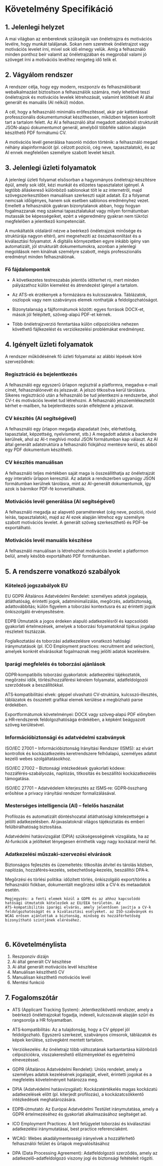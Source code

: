 # Követelmény Specifikáció

## 1. Jelenlegi helyzet

A mai világban az embereknek szükségük van önéletrajzra és motivációs levélre, hogy munkát találjanak. Sokan nem szeretnek önéletrajzot vagy motivációs levelet írni, mivel sok idő elmegy velük. Amíg a felhasználó minden ponthoz beír valamit az önéletrajzában és megprobál valami jó szöveget írni a motivációs levélhez rengeteg idő telik el.

## 2. Vágyálom rendszer

A rendszer célja, hogy egy modern, reszponzív és felhasználóbarát webalkalmazást biztosítson a felhasználók számára, mely lehetővé teszi önéletrajzok és motivációs levelek létrehozását, valamint letöltését AI által generált és manuális (AI nélkül) módon.

A cél, hogy a felhasználó minimális erőfeszítéssel, akár pár kattintással professzionális dokumentumokat készíthessen, miközben teljesen kontrollt tart a tartalom felett.
Az AI a felhasználó által megadott adatokból strukturált JSON-alapú dokumentumot generál, amelyből többféle sablon alapján készíthető PDF formátumú CV.

A motivációs levél generálása hasonló módon történik: a felhasználó megad néhány alapinformációt (pl. célzott pozíció, cég neve, tapasztalatok), és az AI ennek megfelelően személyre szabott levelet készít.

## 3. Jelenlegi üzleti folyamatok

A jelenlegi üzleti folyamat elsősorban a hagyományos önéletrajz‑készítésre épül, amely sok időt, kézi munkát és előzetes tapasztalatot igényel. A legtöbb álláskereső különböző sablonokat tölt le az internetről, majd szövegszerkesztőben manuálisan szerkeszti saját adatait. Ez a folyamat nemcsak időigényes, hanem sok esetben sablonos eredményhez vezet. Emellett a felhasználók gyakran bizonytalanok abban, hogy hogyan fogalmazzanak meg szakmai tapasztalatukat vagy milyen formátumban mutassák be képességeiket, ezért a végeredmény gyakran nem tükrözi megfelelően a jelentkező kompetenciáit.

A munkáltatók oldaláról nézve a beérkező önéletrajzok minősége és struktúrája nagyon eltérő, ami megnehezíti az összehasonlítást és a kiválasztási folyamatot. A digitális környezetben egyre inkább igény van automatizált, jól strukturált dokumentumokra, azonban a jelenlegi megoldások nem kínálnak személyre szabott, mégis professzionális eredményt minden felhasználónak.

### Fő fájdalompontok

- A következetes testreszabás jelentős időterhet ró, mert minden pályázathoz külön kiemelést és átrendezést igényel a tartalom.

- Az ATS-ek érzékenyek a formázásra és kulcsszavakra. Táblázatok, oszlopok vagy nem szabványos elemek ronthatják a feldolgozhatóságot.

- Bizonytalanság a fájlformátumok között: egyes források DOCX-et, mások jól felépített, szöveg-alapú PDF-et kérnek.

- Több önéletrajzverzió fenntartása külön célpozíciókra nehezen követhető fájlkezelést és verziókezelési problémákat eredményez.​

## 4. Igényelt üzleti folyamatok

A rendszer működésének fő üzleti folyamatai az alábbi lépések köré szerveződnek:

### Regisztráció és bejelentkezés

A felhasználó egy egyszerű űrlapon regisztrál a platformra, megadva e-mail címét, felhasználónevét és jelszavát.
A jelszó titkosítva kerül tárolásra.
Sikeres regisztráció után a felhasználó be tud jelentkezni a rendszerbe, ahol CV-t és motivációs levelet tud létrehozni.
A felhasználó jelszóemlékeztetőt kérhet e-mailben, ha bejelentkezés során elfelejtené a jelszavát.

### CV készítés (AI segítségével)

A felhasználó egy űrlapon megadja alapadatait (név, elérhetőség, tapasztalat, képzettség, nyelvismeret, stb.)
A megadott adatok a backendre kerülnek, ahol az AI-t meghívó modul JSON formátumban kap választ.
Az AI által generált adatstruktúra a felhasználó fiókjához mentésre kerül, és abból egy PDF dokumentum készíthető.

### CV készítés manuálisan

A felhasználó teljes mértékben saját maga is összeállíthatja az önéletrajzát egy interaktív űrlapon keresztül.
Az adatok a rendszerben ugyanúgy JSON formátumban kerülnek tárolásra, mint az AI-generált dokumentumok, így azok is bármikor PDF-fé konvertálhatók.

### Motivációs levél generálása (AI segítségével)

A felhasználó megadja az alapvető paramétereket (cég neve, pozíció, rövid leírás, tapasztalatok), majd az AI ezek alapján létrehoz egy személyre szabott motivációs levelet.
A generált szöveg szerkeszthető és PDF-be exportálható.

### Motivációs levél manuális készítése

A felhasználó manuálisan is létrehozhat motivációs levelet a platformon belül, amely később exportálható PDF formátumban.

## 5. A rendszerre vonatkozó szabályok

### Kötelező jogszabályok EU

EU GDPR Általános Adatvédelmi Rendelet: személyes adatok jogalapja, átláthatóság, érintetti jogok, adatminimalizálás, megőrzés, adatbiztonság, adattovábbítás; külön figyelem a toborzási kontextusra és az érintetti jogok önkiszolgáló érvényesítésére.

EDPB Útmutatók a jogos érdeken alapuló adatkezelésről és kapcsolódó gyakorlati értelmezések, amelyek a toborzási folyamatoknál tipikus jogalap részleteit tisztázzák.

Foglalkoztatási és toborzási adatkezelésre vonatkozó hatósági iránymutatások (pl. ICO Employment practices: recruitment and selection), amelyek konkrét elvárásokat fogalmaznak meg jelölti adatok kezelésére.

### Iparági megfelelés és toborzási ajánlások

GDPR‑kompatibilis toborzási gyakorlatok: adatkezelési tájékoztatók, megőrzési idők, törlési/hozzáférési kérelem folyamatai, adatfeldolgozói szerződések a beszállítókkal.

ATS‑kompatibilitási elvek: géppel olvasható CV‑struktúra, kulcsszó‑illesztés, táblázatok és összetett grafikai elemek kerülése a megbízható parse érdekében.

Exportformátumok követelményei: DOCX vagy szöveg‑alapú PDF előnyben a HR‑rendszerek feldolgozhatósága érdekében, a képként beágyazott szöveg kerülésével.

### Információbiztonsági és adatvédelmi szabványok

ISO/IEC 27001 – Információbiztonság Irányítási Rendszer (ISMS): az elvárt kontrollok és kockázatkezelés keretrendszere felhőalapú, személyes adatot kezelő webes szolgáltatásokhoz.

ISO/IEC 27002 – Biztonsági intézkedések gyakorlati kódexe: hozzáférés‑szabályozás, naplózás, titkosítás és beszállítói kockázatkezelés támogatása.

ISO/IEC 27701 – Adatvédelem kiterjesztés az ISMS‑re: GDPR‑összhang erősítése a privacy irányítási rendszer formalizálásával.

### Mesterséges intelligencia (AI) – felelős használat

Profilozás és automatizált döntéshozatal átláthatósági kötelezettségei a jelölti adatkezelésben. AI‑javaslatoknál világos tájékoztatás és emberi felülbírálhatóság biztosítása.

Adatvédelmi hatásvizsgálat (DPIA) szükségességének vizsgálata, ha az AI‑funkciók a jelölteket lényegesen érinthetik vagy nagy kockázat merül fel.

### Adatkezelési műszaki‑szervezési elvárások

Biztonságos fejlesztés és üzemeltetés: titkosítás átvitel és tárolás közben, naplózás, hozzáférés‑kezelés, sebezhetőség‑kezelés, beszállítói DPA‑k.

Megőrzési és törlési politika: időzített törlés, önkiszolgáló export/törlés a felhasználói fiókban, dokumentált megőrzési idők a CV‑k és metaadatok esetén.

    Megjegyzés: a fenti elemek közül a GDPR és az ahhoz kapcsolódó hatósági útmutatók kötelezőek az EU/EEA területén. Az ATS‑kompatibilitás iparági elvárás, amely jelentősen javítja a CV‑k feldolgozhatóságát és a kiválasztási esélyeket. az ISO‑szabványok és WCAG erősen ajánlottak a biztonság, minőség és hozzáférhetőség bizonyítható szintjének eléréséhez.
​

## 6. Követelménylista

1. Reszponzív dizájn
2. Ai által generált CV készítése
3. Ai által generált motivációs levél készítése
4. Manuálisan készíthető CV
5. Manuálisan készíthető motivációs levél
6. Mentési funkció

## 7. Fogalomszótár

- ATS (Applicant Tracking System): Jelentkezőkövető rendszer, amely a beérkező önéletrajzokat fogadja, indexeli, kulcsszavak alapján szűri és rangsorolja a HR folyamatban.

- ATS‑kompatibilitás: Az a tulajdonság, hogy a CV géppel jól feldolgozható. Egyszerű szerkezet, szabványos címsorok, táblázatok és képek kerülése, szövegként mentett tartalom.

- Verziókezelés: Az önéletrajz több változatának karbantartása különböző célpozíciókra, visszakereshető előzményekkel és egyértelmű elnevezéssel.

- GDPR (Általános Adatvédelmi Rendelet): Uniós rendelet, amely a személyes adatok kezelésének jogalapját, elveit, érintetti jogokat és a megfelelés követelményeit határozza meg.

- DPIA (Adatvédelmi hatásvizsgálat): Kockázatértékelés magas kockázatú adatkezelések előtt (pl. kiterjedt profilozás), a kockázatcsökkentő intézkedések meghatározására.

- EDPB‑útmutató: Az Európai Adatvédelmi Testület iránymutatása, amely a GDPR értelmezéséhez és gyakorlati alkalmazásához segítséget ad.

- ICO Employment Practices: A brit felügyelet toborzási és kiválasztási adatkezelési iránymutatásai, best practice referenciaként.

- WCAG: Webes akadálymentességi irányelvek a hozzáférhető felhasználói felület és űrlapok megvalósításához

- DPA (Data Processing Agreement): Adatfeldolgozói szerződés, amely az adatkezelő–adatfeldolgozó viszony jogi és biztonsági feltételeit rögzíti.
